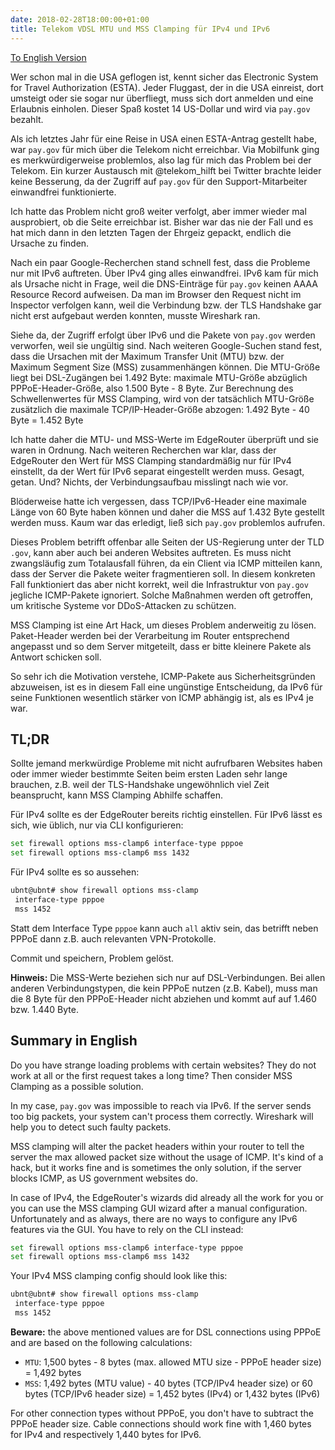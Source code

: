 ```yaml
---
date: 2018-02-28T18:00:00+01:00
title: Telekom VDSL MTU und MSS Clamping für IPv4 und IPv6
---
```

[To English Version](#summary-in-english)

Wer schon mal in die USA geflogen ist, kennt sicher das Electronic System for Travel Authorization (ESTA). Jeder Fluggast, der in die USA einreist, dort umsteigt oder sie sogar nur überfliegt, muss sich dort anmelden und eine Erlaubnis einholen. Dieser Spaß kostet 14 US-Dollar und wird via `pay.gov` bezahlt.

Als ich letztes Jahr für eine Reise in USA einen ESTA-Antrag gestellt habe, war `pay.gov` für mich über die Telekom nicht erreichbar. Via Mobilfunk ging es merkwürdigerweise problemlos, also lag für mich das Problem bei der Telekom. Ein kurzer Austausch mit @telekom_hilft bei Twitter brachte leider keine Besserung, da der Zugriff auf `pay.gov` für den Support-Mitarbeiter einwandfrei funktionierte.

Ich hatte das Problem nicht groß weiter verfolgt, aber immer wieder mal ausprobiert, ob die Seite erreichbar ist. Bisher war das nie der Fall und es hat mich dann in den letzten Tagen der Ehrgeiz gepackt, endlich die Ursache zu finden.

Nach ein paar Google-Recherchen stand schnell fest, dass die Probleme nur mit IPv6 auftreten. Über IPv4 ging alles einwandfrei. IPv6 kam für mich als Ursache nicht in Frage, weil die DNS-Einträge für `pay.gov` keinen AAAA Resource Record aufweisen. Da man im Browser den Request nicht im Inspector verfolgen kann, weil die Verbindung bzw. der TLS Handshake gar nicht erst aufgebaut werden konnten, musste Wireshark ran.

Siehe da, der Zugriff erfolgt über IPv6 und die Pakete von `pay.gov` werden verworfen, weil sie ungültig sind. Nach weiteren Google-Suchen stand fest, dass die Ursachen mit der Maximum Transfer Unit (MTU) bzw. der Maximum Segment Size (MSS) zusammenhängen können. Die MTU-Größe liegt bei DSL-Zugängen bei 1.492 Byte: maximale MTU-Größe abzüglich PPPoE-Header-Größe, also 1.500 Byte - 8 Byte. Zur Berechnung des Schwellenwertes für MSS Clamping, wird von der tatsächlich MTU-Größe zusätzlich die maximale TCP/IP-Header-Größe abzogen: 1.492 Byte - 40 Byte = 1.452 Byte

Ich hatte daher die MTU- und MSS-Werte im EdgeRouter überprüft und sie waren in Ordnung. Nach weiteren Recherchen war klar, dass der EdgeRouter den Wert für MSS Clamping standardmäßig nur für IPv4 einstellt, da der Wert für IPv6 separat eingestellt werden muss. Gesagt, getan. Und? Nichts, der Verbindungsaufbau misslingt nach wie vor.

Blöderweise hatte ich vergessen, dass TCP/IPv6-Header eine maximale Länge von 60 Byte haben können und daher die MSS auf 1.432 Byte gestellt werden muss. Kaum war das erledigt, ließ sich `pay.gov` problemlos aufrufen.

Dieses Problem betrifft offenbar alle Seiten der US-Regierung unter der TLD `.gov`, kann aber auch bei anderen Websites auftreten. Es muss nicht zwangsläufig zum Totalausfall führen, da ein Client via ICMP mitteilen kann, dass der Server die Pakete weiter fragmentieren soll. In diesem konkreten Fall funktioniert das aber nicht korrekt, weil die Infrastruktur von `pay.gov` jegliche ICMP-Pakete ignoriert. Solche Maßnahmen werden oft getroffen, um kritische Systeme vor DDoS-Attacken zu schützen.

MSS Clamping ist eine Art Hack, um dieses Problem anderweitig zu lösen. Paket-Header werden bei der Verarbeitung im Router entsprechend angepasst und so dem Server mitgeteilt, dass er bitte kleinere Pakete als Antwort schicken soll.

So sehr ich die Motivation verstehe, ICMP-Pakete aus Sicherheitsgründen abzuweisen, ist es in diesem Fall eine ungünstige Entscheidung, da IPv6 für seine Funktionen wesentlich stärker von ICMP abhängig ist, als es IPv4 je war.

## TL;DR

Sollte jemand merkwürdige Probleme mit nicht aufrufbaren Websites haben oder immer wieder bestimmte Seiten beim ersten Laden sehr lange brauchen, z.B. weil der TLS-Handshake ungewöhnlich viel Zeit beansprucht, kann MSS Clamping Abhilfe schaffen.

Für IPv4 sollte es der EdgeRouter bereits richtig einstellen. Für IPv6 lässt es sich, wie üblich, nur via CLI konfigurieren:

~~~ sh
set firewall options mss-clamp6 interface-type pppoe
set firewall options mss-clamp6 mss 1432
~~~

Für IPv4 sollte es so aussehen:

~~~ sh
ubnt@ubnt# show firewall options mss-clamp
 interface-type pppoe
 mss 1452
~~~

Statt dem Interface Type `pppoe` kann auch `all` aktiv sein, das betrifft neben PPPoE dann z.B. auch relevanten VPN-Protokolle.

Commit und speichern, Problem gelöst.

**Hinweis:** Die MSS-Werte beziehen sich nur auf DSL-Verbindungen. Bei allen anderen Verbindungstypen, die kein PPPoE nutzen (z.B. Kabel), muss man die 8 Byte für den PPPoE-Header nicht abziehen und kommt auf auf 1.460 bzw. 1.440 Byte.

## Summary in English

Do you have strange loading problems with certain websites? They do not work at all or the first request takes a long time? Then consider MSS Clamping as a possible solution. 

In my case, `pay.gov` was impossible to reach via IPv6. If the server sends too big packets, your system can't process them correctly. Wireshark will help you to detect such faulty packets. 

MSS clamping will alter the packet headers within your router to tell the server the max allowed packet size without the usage of ICMP. It's kind of a hack, but it works fine and is sometimes the only solution, if the server blocks ICMP, as US government websites do.

In case of IPv4, the EdgeRouter's wizards did already all the work for you or you can use the MSS clamping GUI wizard after a manual configuration. Unfortunately and as always, there are no ways to configure any IPv6 features via the GUI. You have to rely on the CLI instead:

~~~ sh
set firewall options mss-clamp6 interface-type pppoe
set firewall options mss-clamp6 mss 1432
~~~

Your IPv4 MSS clamping config should look like this:

~~~ sh
ubnt@ubnt# show firewall options mss-clamp
 interface-type pppoe
 mss 1452
~~~

**Beware:** the above mentioned values are for DSL connections using PPPoE and are based on the following calculations:

- `MTU`: 1,500 bytes - 8 bytes (max. allowed MTU size - PPPoE header size) = 1,492 bytes
- `MSS`: 1,492 bytes (MTU value) - 40 bytes (TCP/IPv4 header size) or 60 bytes (TCP/IPv6 header size) = 1,452 bytes (IPv4) or 1,432 bytes (IPv6)

For other connection types without PPPoE, you don't have to subtract the PPPoE header size. Cable connections should work fine with 1,460 bytes for IPv4 and respectively 1,440 bytes for IPv6.

